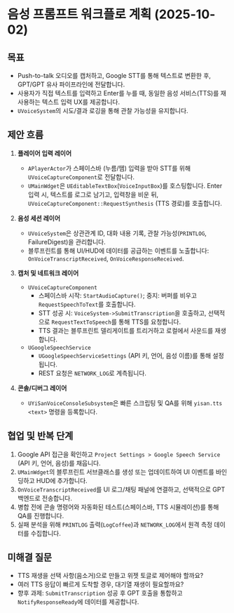 # 음성 프롬프트 워크플로 계획 (2025-10-02)

## 목표
- Push-to-talk 오디오를 캡처하고, Google STT를 통해 텍스트로 변환한 후, GPT/GPT 유사 파이프라인에 전달합니다.
- 사용자가 직접 텍스트를 입력하고 Enter를 누를 때, 동일한 음성 서비스(TTS)를 재사용하는 텍스트 입력 UX를 제공합니다.
- `UVoiceSystem`의 시도/결과 로깅을 통해 관찰 가능성을 유지합니다.

## 제안 흐름
1. **플레이어 입력 레이어**
   - `APlayerActor`가 스페이스바 (누름/뗌) 입력을 받아 STT를 위해 `UVoiceCaptureComponent`로 전달합니다.
   - `UMainWdget`은 `UEditableTextBox`(`VoiceInputBox`)를 호스팅합니다. Enter 입력 시, 텍스트를 로그로 남기고, 입력창을 비운 뒤, `UVoiceCaptureComponent::RequestSynthesis` (TTS 경로)를 호출합니다.

2. **음성 세션 레이어**
   - `UVoiceSystem`은 상관관계 ID, 대화 내용 기록, 관찰 가능성(`PRINTLOG`, FailureDigest)을 관리합니다.
   - 블루프린트를 통해 UI/HUD에 데이터를 공급하는 이벤트를 노출합니다: `OnVoiceTranscriptReceived`, `OnVoiceResponseReceived`.

3. **캡처 및 네트워크 레이어**
   - `UVoiceCaptureComponent`
     - 스페이스바 시작: `StartAudioCapture()`; 중지: 버퍼를 비우고 `RequestSpeechToText`를 호출합니다.
     - STT 성공 시: `VoiceSystem->SubmitTranscription`을 호출하고, 선택적으로 `RequestTextToSpeech`를 통해 TTS를 요청합니다.
     - TTS 결과는 블루프린트 델리게이트를 트리거하고 로컬에서 사운드를 재생합니다.
   - `UGoogleSpeechService`
     - `UGoogleSpeechServiceSettings` (API 키, 언어, 음성 이름)를 통해 설정됩니다.
     - REST 요청은 `NETWORK_LOG`로 계측됩니다.

4. **콘솔/디버그 레이어**
   - `UYiSanVoiceConsoleSubsystem`은 빠른 스크립팅 및 QA를 위해 `yisan.tts <text>` 명령을 등록합니다.

## 협업 및 반복 단계
1. Google API 접근을 확인하고 `Project Settings > Google Speech Service` (API 키, 언어, 음성)를 채웁니다.
2. `UMainWdget`의 블루프린트 서브클래스를 생성 또는 업데이트하여 UI 이벤트를 바인딩하고 HUD에 추가합니다.
3. `OnVoiceTranscriptReceived`를 UI 로그/채팅 패널에 연결하고, 선택적으로 GPT 백엔드로 전송합니다.
4. 병합 전에 콘솔 명령어와 자동화된 테스트(스페이스바, TTS 시뮬레이션)를 통해 QA를 진행합니다.
5. 실패 분석을 위해 `PRINTLOG` 출력(`LogCoffee`)과 `NETWORK_LOG`에서 원격 측정 데이터를 수집합니다.

## 미해결 질문
- TTS 재생을 선택 사항(음소거)으로 만들고 위젯 토글로 제어해야 할까요?
- 여러 TTS 응답이 빠르게 도착할 경우, 대기열 재생이 필요할까요?
- 향후 과제: `SubmitTranscription` 성공 후 GPT 호출을 통합하고 `NotifyResponseReady`에 데이터를 제공합니다.